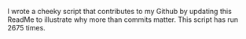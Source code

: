 I wrote a cheeky script that contributes to my Github by updating this ReadMe to illustrate why more than commits matter. This script has run 2675 times.